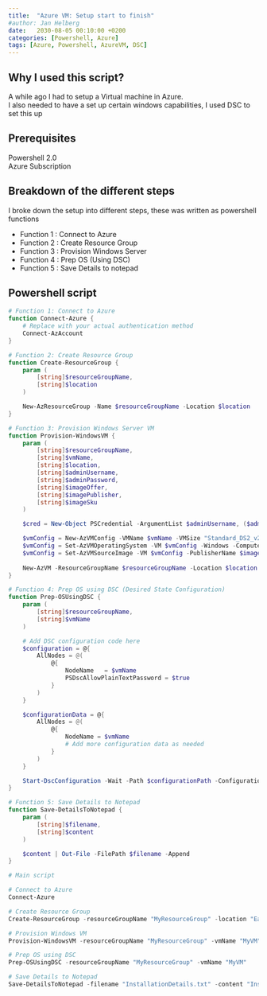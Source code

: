 ```yaml
---
title:  "Azure VM: Setup start to finish"
#author: Jan Helberg
date:   2030-08-05 00:10:00 +0200
categories: [Powershell, Azure]
tags: [Azure, Powershell, AzureVM, DSC]
---
```


## Why I used this script?
A while ago I had to setup a Virtual machine in Azure.\
I also needed to have a set up certain windows capabilities, I used DSC to set this up

## Prerequisites
Powershell 2.0 \
Azure Subscription

## Breakdown of the different steps
I broke down the setup into different steps, these was written as powershell functions
 - Function 1 : Connect to Azure
 - Function 2 : Create Resource Group
 - Function 3 : Provision Windows Server
 - Function 4 : Prep OS (Using DSC)
 - Function 5 : Save Details to notepad

## Powershell script
```powershell
# Function 1: Connect to Azure
function Connect-Azure {
    # Replace with your actual authentication method
    Connect-AzAccount
}

# Function 2: Create Resource Group
function Create-ResourceGroup {
    param (
        [string]$resourceGroupName,
        [string]$location
    )

    New-AzResourceGroup -Name $resourceGroupName -Location $location
}

# Function 3: Provision Windows Server VM
function Provision-WindowsVM {
    param (
        [string]$resourceGroupName,
        [string]$vmName,
        [string]$location,
        [string]$adminUsername,
        [string]$adminPassword,
        [string]$imageOffer,
        [string]$imagePublisher,
        [string]$imageSku
    )

    $cred = New-Object PSCredential -ArgumentList $adminUsername, ($adminPassword | ConvertTo-SecureString -AsPlainText -Force)

    $vmConfig = New-AzVMConfig -VMName $vmName -VMSize "Standard_DS2_v2"
    $vmConfig = Set-AzVMOperatingSystem -VM $vmConfig -Windows -ComputerName $vmName -Credential $cred -ProvisionVMAgent -EnableAutoUpdate
    $vmConfig = Set-AzVMSourceImage -VM $vmConfig -PublisherName $imagePublisher -Offer $imageOffer -Skus $imageSku -Version "latest"
    
    New-AzVM -ResourceGroupName $resourceGroupName -Location $location -VM $vmConfig
}

# Function 4: Prep OS using DSC (Desired State Configuration)
function Prep-OSUsingDSC {
    param (
        [string]$resourceGroupName,
        [string]$vmName
    )

    # Add DSC configuration code here
    $configuration = @{
        AllNodes = @(
            @{
                NodeName   = $vmName
                PSDscAllowPlainTextPassword = $true
            }
        )
    }

    $configurationData = @{
        AllNodes = @(
            @{
                NodeName = $vmName
                # Add more configuration data as needed
            }
        )
    }

    Start-DscConfiguration -Wait -Path $configurationPath -ConfigurationData $configurationData
}

# Function 5: Save Details to Notepad
function Save-DetailsToNotepad {
    param (
        [string]$filename,
        [string]$content
    )

    $content | Out-File -FilePath $filename -Append
}

# Main script

# Connect to Azure
Connect-Azure

# Create Resource Group
Create-ResourceGroup -resourceGroupName "MyResourceGroup" -location "East US"

# Provision Windows VM
Provision-WindowsVM -resourceGroupName "MyResourceGroup" -vmName "MyVM" -location "East US" -adminUsername "admin" -adminPassword "P@ssw0rd" -imageOffer "WindowsServer" -imagePublisher "MicrosoftWindowsServer" -imageSku "2016-Datacenter"

# Prep OS using DSC
Prep-OSUsingDSC -resourceGroupName "MyResourceGroup" -vmName "MyVM"

# Save Details to Notepad
Save-DetailsToNotepad -filename "InstallationDetails.txt" -content "Installation and configuration completed."

```